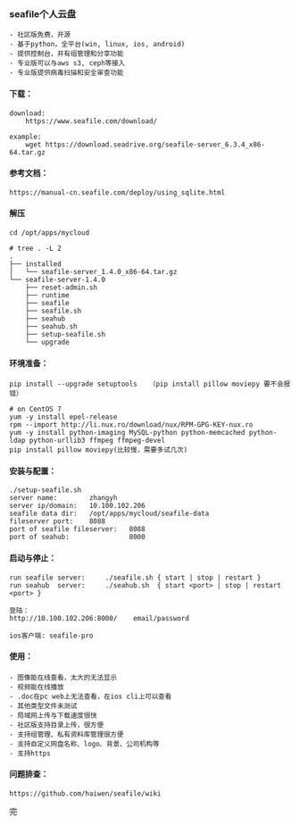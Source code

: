 <!--
author: hack0072008
head: http://www.etcunion.com/static/logo1_128x128.jpg
date: 2018-12-26
title: 个人网盘-seafile的搭建与使用
tags: seafile,3b+,树莓派,linux
images: http://www.etcunion.com/static/logo1_128x128.jpg
category: 3b+ 树莓派 linux
status: publish
summary: 个人网盘-seafile的搭建与使用
-->

### seafile个人云盘
    - 社区版免费，开源
    - 基于python，全平台(win, linux, ios, android)
    - 提供控制台，并有组管理和分享功能
    - 专业版可以与aws s3, ceph等接入
    - 专业版提供病毒扫描和安全审查功能


####  下载：
    download:
        https://www.seafile.com/download/
    
    example:
        wget https://download.seadrive.org/seafile-server_6.3.4_x86-64.tar.gz

#### 参考文档：
    https://manual-cn.seafile.com/deploy/using_sqlite.html
    
#### 解压
    cd /opt/apps/mycloud
    
    # tree . -L 2
    .
    ├── installed
    │   └── seafile-server_1.4.0_x86-64.tar.gz
    └── seafile-server-1.4.0
        ├── reset-admin.sh
        ├── runtime
        ├── seafile
        ├── seafile.sh
        ├── seahub
        ├── seahub.sh
        ├── setup-seafile.sh
        └── upgrade
    
#### 环境准备：
    pip install --upgrade setuptools   （pip install pillow moviepy 要不会报错）
    
    # on CentOS 7
    yum -y install epel-release
    rpm --import http://li.nux.ro/download/nux/RPM-GPG-KEY-nux.ro
    yum -y install python-imaging MySQL-python python-memcached python-ldap python-urllib3 ffmpeg ffmpeg-devel
    pip install pillow moviepy(比较慢，需要多试几次)

#### 安装与配置：
    ./setup-seafile.sh
    server name:        zhangyh
    server ip/domain:   10.100.102.206
    seafile data dir:   /opt/apps/mycloud/seafile-data
    fileserver port:    8088
    port of seafile fileserver:   8088
    port of seahub:               8000
    
#### 启动与停止：
    run seafile server:     ./seafile.sh { start | stop | restart }
    run seahub  server:     ./seahub.sh  { start <port> | stop | restart <port> }
    
    登陆：
    http://10.100.102.206:8000/    email/password
    
    ios客户端: seafile-pro
    
#### 使用：
    - 图像能在线查看，太大的无法显示
    - 视频能在线播放
    - .doc在pc web上无法查看，在ios cli上可以查看
    - 其他类型文件未测试
    - 局域网上传与下载速度很快
    - 社区版支持目录上传，很方便
    - 支持组管理、私有资料库管理很方便
    - 支持自定义网盘名称、logo、背景、公司机构等
    - 支持https

#### 问题排查：
    https://github.com/haiwen/seafile/wiki




~~完~~




